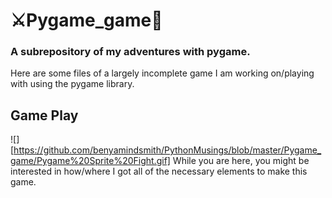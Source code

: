 # ⚔Pygame_game🐉

### A subrepository of my adventures with pygame.

Here are some files of a largely incomplete game I am working on/playing with using the pygame library.

## Game Play

![][https://github.com/benyamindsmith/PythonMusings/blob/master/Pygame_game/Pygame%20Sprite%20Fight.gif]
While you are here, you might be interested in how/where I got all of the necessary elements to make this game. 
